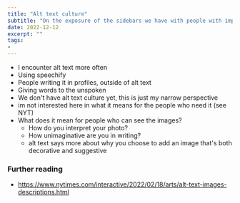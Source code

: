 ```yaml
---
title: "Alt text culture"
subtitle: "On the exposure of the sidebars we have with people with impaired vision"
date: 2022-12-12
excerpt: ""
tags:
- 
---
```

- I encounter alt text more often
- Using speechify 
- People writing it in profiles, outside of alt text
- Giving words to the unspoken
- We don't have alt text culture yet, this is just my narrow perspective
- im not interested here in what it means for the people who need it (see NYT)
- What does it mean for people who can see the images?
	- How do you interpret your photo?
	- How unimaginative are you in writing?
	- alt text says more about why you choose to add an image that's both decorative and suggestive 

### Further reading
- https://www.nytimes.com/interactive/2022/02/18/arts/alt-text-images-descriptions.html